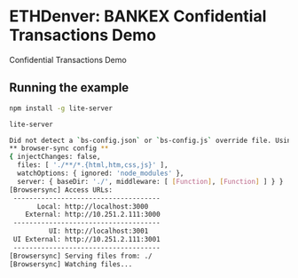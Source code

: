 # ETHDenver: BANKEX Confidential Transactions Demo
Confidential Transactions Demo

## Running the example

```bash
npm install -g lite-server
```

```bash
lite-server

Did not detect a `bs-config.json` or `bs-config.js` override file. Using lite-server defaults...
** browser-sync config **
{ injectChanges: false,
  files: [ './**/*.{html,htm,css,js}' ],
  watchOptions: { ignored: 'node_modules' },
  server: { baseDir: './', middleware: [ [Function], [Function] ] } }
[Browsersync] Access URLs:
 -------------------------------------
       Local: http://localhost:3000
    External: http://10.251.2.111:3000
 -------------------------------------
          UI: http://localhost:3001
 UI External: http://10.251.2.111:3001
 -------------------------------------
[Browsersync] Serving files from: ./
[Browsersync] Watching files...

```